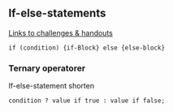 ## If-else-statements

[Links to challenges & handouts](https://github.com/neuefische/bo-web-23-1/tree/main/sessions/js-conditions-and-booleans)

`if (condition) {if-Block} else {else-block}`

### Ternary operatorer

If-else-statement shorten

`condition ? value if true : value if false;`

